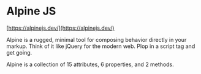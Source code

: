 Alpine JS
=========

[https://alpinejs.dev/](https://alpinejs.dev/)

Alpine is a rugged, minimal tool for composing behavior directly in your markup. Think of it like jQuery for the modern web. Plop in a script tag and get going.

Alpine is a collection of 15 attributes, 6 properties, and 2 methods.